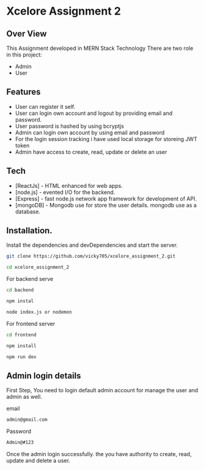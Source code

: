 # Xcelore Assignment 2

## Over View

This Assignment developed in MERN Stack Technology
There are two role in this project:
- Admin
- User

## Features
- User can register it self.
- User can login own account and logout by providing email and password.
- User password is hashed by using bcryptjs
- Admin can login own account by using email and password
- For the login session tracking i have used local storage for storeing JWT token
- Admin have access to create, read, update or delete an user

## Tech
- [ReactJs] - HTML enhanced for web apps.
- [node.js] - evented I/O for the backend.
- [Express] - fast node.js network app framework for development of API.
- [mongoDB] - Mongodb use for store the user details. mongodb use as a database.

## Installation.
Install the dependencies and devDependencies and start the server.

```sh
git clone https://github.com/vicky705/xcelore_assignment_2.git
```
```sh
cd xcelore_assignment_2
```

For backend serve
```sh
cd backend
```
```sh
npm instal
```
```sh
node index.js or nodemon
```

For frontend server
```sh
cd frontend
```
```sh
npm install
```
```sh
npm run dev
```


## Admin login details
First Step, You need to login default admin account for manage the user and admin as well.

email
```sh
admin@gmail.com
```
Password
```sh
Admin@#123
```

Once the admin login successfully. the you have authority to create, read, update and delete a user.